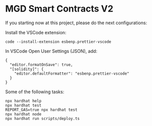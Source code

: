 # MGD Smart Contracts V2

If you starting now at this project, please do the next configurations:

Install the VSCode extension:

```
code --install-extension esbenp.prettier-vscode
```

In VSCode Open User Settings (JSON), add:

```
{
  "editor.formatOnSave": true,
  "[solidity]": {
    "editor.defaultFormatter": "esbenp.prettier-vscode"
  }
}
```

Some of the following tasks:

```shell
npx hardhat help
npx hardhat test
REPORT_GAS=true npx hardhat test
npx hardhat node
npx hardhat run scripts/deploy.ts
```
